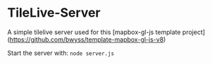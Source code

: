 # TileLive-Server
A simple tilelive server used for this [mapbox-gl-js template project] (https://github.com/bwyss/template-mapbox-gl-js-v8)

Start the server with: `node server.js`
